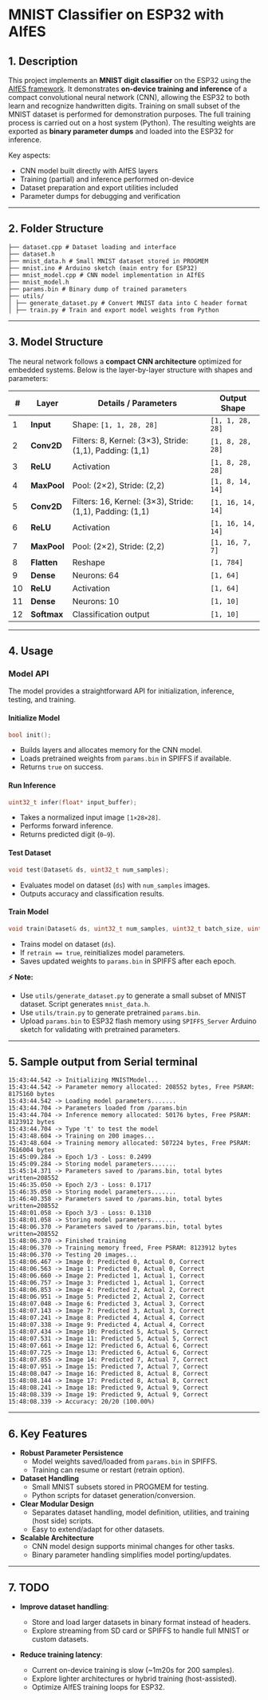 # MNIST Classifier on ESP32 with AIfES

## 1. Description
This project implements an **MNIST digit classifier** on the ESP32 using the [AIfES framework](https://aifes.ai/).
It demonstrates **on-device training and inference** of a compact convolutional neural network (CNN), allowing the ESP32 to both learn and recognize handwritten digits. Training on small subset of the MNIST dataset is performed for demonstration purposes. The full training process is carried out on a host system (Python). The resulting weights are exported as **binary parameter dumps** and loaded into the ESP32 for inference.

Key aspects:
- CNN model built directly with AIfES layers
- Training (partial) and inference performed on-device
- Dataset preparation and export utilities included
- Parameter dumps for debugging and verification

---

## 2. Folder Structure
```
├── dataset.cpp # Dataset loading and interface
├── dataset.h
├── mnist_data.h # Small MNIST dataset stored in PROGMEM
├── mnist.ino # Arduino sketch (main entry for ESP32)
├── mnist_model.cpp # CNN model implementation in AIfES
├── mnist_model.h
├── params.bin # Binary dump of trained parameters
├── utils/
│ ├── generate_dataset.py # Convert MNIST data into C header format
│ ├── train.py # Train and export model weights from Python
```

---

## 3. Model Structure
The neural network follows a **compact CNN architecture** optimized for embedded systems.
Below is the layer-by-layer structure with shapes and parameters:

| #  | Layer      | Details / Parameters                           | Output Shape        |
|----|------------|-----------------------------------------------|---------------------|
| 1  | **Input**  | Shape: `[1, 1, 28, 28]`                       | `[1, 1, 28, 28]`    |
| 2  | **Conv2D** | Filters: 8, Kernel: (3×3), Stride: (1,1), Padding: (1,1) | `[1, 8, 28, 28]` |
| 3  | **ReLU**   | Activation                                    | `[1, 8, 28, 28]`    |
| 4  | **MaxPool**| Pool: (2×2), Stride: (2,2)                    | `[1, 8, 14, 14]`    |
| 5  | **Conv2D** | Filters: 16, Kernel: (3×3), Stride: (1,1), Padding: (1,1) | `[1, 16, 14, 14]` |
| 6  | **ReLU**   | Activation                                    | `[1, 16, 14, 14]`   |
| 7  | **MaxPool**| Pool: (2×2), Stride: (2,2)                    | `[1, 16, 7, 7]`     |
| 8  | **Flatten**| Reshape                                       | `[1, 784]`          |
| 9  | **Dense**  | Neurons: 64                                   | `[1, 64]`           |
| 10 | **ReLU**   | Activation                                    | `[1, 64]`           |
| 11 | **Dense**  | Neurons: 10                                   | `[1, 10]`           |
| 12 | **Softmax**| Classification output                         | `[1, 10]`           |

---

## 4. Usage

### Model API
The model provides a straightforward API for initialization, inference, testing, and training.

#### Initialize Model
```cpp
bool init();
```
- Builds layers and allocates memory for the CNN model.
- Loads pretrained weights from `params.bin` in SPIFFS if available.
- Returns `true` on success.

#### Run Inference
```cpp
uint32_t infer(float* input_buffer);
```
- Takes a normalized input image `[1×28×28]`.
- Performs forward inference.
- Returns predicted digit (`0–9`).

#### Test Dataset
```cpp
void test(Dataset& ds, uint32_t num_samples);
```
- Evaluates model on dataset (`ds`) with `num_samples` images.
- Outputs accuracy and classification results.

#### Train Model
```cpp
void train(Dataset& ds, uint32_t num_samples, uint32_t batch_size, uint32_t num_epoch, bool retrain);
```
- Trains model on dataset (`ds`).
- If `retrain == true`, reinitializes model parameters.
- Saves updated weights to `params.bin` in SPIFFS after each epoch.

**⚡ Note:**
- Use `utils/generate_dataset.py` to generate a small subset of MNIST dataset. Script generates `mnist_data.h`.
- Use `utils/train.py` to generate pretrained `params.bin`.
- Upload `params.bin` to ESP32 flash memory using `SPIFFS_Server` Arduino sketch for validating with pretrained parameters.

---

## 5. Sample output from Serial terminal
```
15:43:44.542 -> Initializing MNISTModel...
15:43:44.542 -> Parameter memory allocated: 208552 bytes, Free PSRAM: 8175160 bytes
15:43:44.542 -> Loading model parameters.......
15:43:44.704 -> Parameters loaded from /params.bin
15:43:44.704 -> Inference memory allocated: 50176 bytes, Free PSRAM: 8123912 bytes
15:43:44.704 -> Type 't' to test the model
15:43:48.604 -> Training on 200 images...
15:43:48.604 -> Training memory allocated: 507224 bytes, Free PSRAM: 7616004 bytes
15:45:09.284 -> Epoch 1/3 - Loss: 0.2499
15:45:09.284 -> Storing model parameters.......
15:45:14.371 -> Parameters saved to /params.bin, total bytes written=208552
15:46:35.050 -> Epoch 2/3 - Loss: 0.1717
15:46:35.050 -> Storing model parameters.......
15:46:40.358 -> Parameters saved to /params.bin, total bytes written=208552
15:48:01.058 -> Epoch 3/3 - Loss: 0.1310
15:48:01.058 -> Storing model parameters.......
15:48:06.370 -> Parameters saved to /params.bin, total bytes written=208552
15:48:06.370 -> Finished training
15:48:06.370 -> Training memory freed, Free PSRAM: 8123912 bytes
15:48:06.370 -> Testing 20 images...
15:48:06.467 -> Image 0: Predicted 0, Actual 0, Correct
15:48:06.563 -> Image 1: Predicted 0, Actual 0, Correct
15:48:06.660 -> Image 2: Predicted 1, Actual 1, Correct
15:48:06.757 -> Image 3: Predicted 1, Actual 1, Correct
15:48:06.853 -> Image 4: Predicted 2, Actual 2, Correct
15:48:06.951 -> Image 5: Predicted 2, Actual 2, Correct
15:48:07.048 -> Image 6: Predicted 3, Actual 3, Correct
15:48:07.143 -> Image 7: Predicted 3, Actual 3, Correct
15:48:07.241 -> Image 8: Predicted 4, Actual 4, Correct
15:48:07.338 -> Image 9: Predicted 4, Actual 4, Correct
15:48:07.434 -> Image 10: Predicted 5, Actual 5, Correct
15:48:07.531 -> Image 11: Predicted 5, Actual 5, Correct
15:48:07.661 -> Image 12: Predicted 6, Actual 6, Correct
15:48:07.725 -> Image 13: Predicted 6, Actual 6, Correct
15:48:07.855 -> Image 14: Predicted 7, Actual 7, Correct
15:48:07.951 -> Image 15: Predicted 7, Actual 7, Correct
15:48:08.047 -> Image 16: Predicted 8, Actual 8, Correct
15:48:08.144 -> Image 17: Predicted 8, Actual 8, Correct
15:48:08.241 -> Image 18: Predicted 9, Actual 9, Correct
15:48:08.339 -> Image 19: Predicted 9, Actual 9, Correct
15:48:08.339 -> Accuracy: 20/20 (100.00%)
```

---

## 6. Key Features
- **Robust Parameter Persistence**
  - Model weights saved/loaded from `params.bin` in SPIFFS.
  - Training can resume or restart (retrain option).
- **Dataset Handling**
  - Small MNIST subsets stored in PROGMEM for testing.
  - Python scripts for dataset generation/conversion.
- **Clear Modular Design**
  - Separates dataset handling, model definition, utilities, and training (host side) scripts.
  - Easy to extend/adapt for other datasets.
- **Scalable Architecture**
  - CNN model design supports minimal changes for other tasks.
  - Binary parameter handling simplifies model porting/updates.

---

## 7. TODO
- **Improve dataset handling**:
  - Store and load larger datasets in binary format instead of headers.
  - Explore streaming from SD card or SPIFFS to handle full MNIST or custom datasets.

- **Reduce training latency**:
  - Current on-device training is slow (~1m20s for 200 samples).
  - Explore lighter architectures or hybrid training (host-assisted).
  - Optimize AIfES training loops for ESP32.
